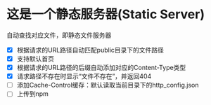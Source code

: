 # 这是一个静态服务器(Static Server)

自动查找对应文件，即静态文件服务器

- [x] 根据请求的URL路径自动匹配public目录下的文件路径
- [x] 支持默认首页
- [x] 根据请求的URL路径的后缀自动添加对应的Content-Type类型
- [x] 请求路径不存在时显示“文件不存在”，并返回404
- [ ] 添加Cache-Control缓存：默认读取当前目录下的http_config.json
- [ ] 上传到npm
